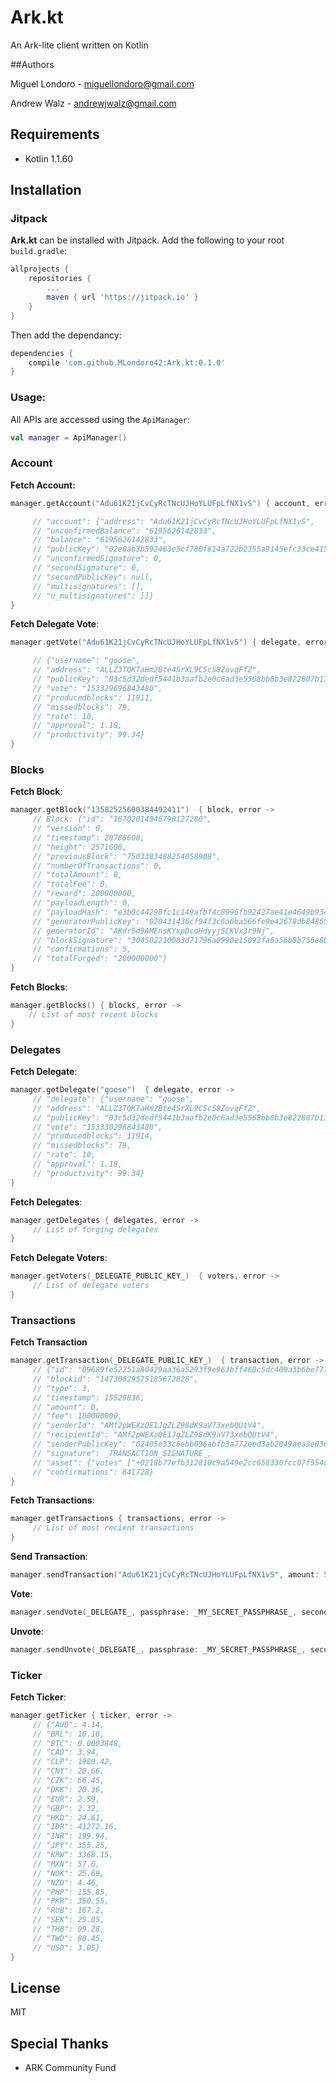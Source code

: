 # Ark.kt

An Ark-lite client written on Kotlin

##Authors

Miguel Londoro - miguellondoro@gmail.com

Andrew Walz - andrewjwalz@gmail.com

## Requirements

* Kotlin 1.1.60

## Installation

### Jitpack

**Ark.kt** can be installed with Jitpack. Add the following to your root `build.gradle`:

```groovy
allprojects {
	repositories {
		...
		maven { url 'https://jitpack.io' }
	}
}
```
Then add the dependancy:

```groovy
dependencies {
	compile 'com.github.MLondoro42:Ark.kt:0.1.0'
}
```

### Usage:

All APIs are accessed using the `ApiManager`:

```kotlin
val manager = ApiManager()
```

### Account

**Fetch Account:**

```kotlin
manager.getAccount("Adu61K21jCvCyRcTNcUJHoYLUFpLfNX1vS") { account, error ->

     // "account": {"address": "Adu61K21jCvCyRcTNcUJHoYLUFpLfNX1vS",
     // "unconfirmedBalance": "6195626142833",
     // "balance": "6195626142833",
     // "publicKey": "02e0ab3b592463e5cf780f614a722b2355a9145efc33ce415dbda32011504c7c19",
     // "unconfirmedSignature": 0,
     // "secondSignature": 0,
     // "secondPublicKey": null,
     // "multisignatures": [],
     // "u_multisignatures": []}
}
```
**Fetch Delegate Vote**:

```kotlin
manager.getVote("Adu61K21jCvCyRcTNcUJHoYLUFpLfNX1vS") { delegate, error ->

     // {"username": "goose",
     // "address": "ALLZ3TQKTaHm2Bte4SrXL9C5cS8ZovqFfZ",
     // "publicKey": "03c5d32dedf5441b3aafb2e0c6ad3e5568bb0b3e822807b133e2276e014d830e3c",
     // "vote": "153329696843480",
     // "producedblocks": 11911,
     // "missedblocks": 79,
     // "rate": 10,
     // "approval": 1.18,
     // "productivity": 99.34}
}
```

### Blocks

**Fetch Block**:

```kotlin
manager.getBlock("13582525600384492411")  { block, error ->
     // Block: {"id": "16702014946798127280",
     // "version": 0,
     // "timestamp": 20786608,
     // "height": 2571606,
     // "previousBlock": "7503383488254058908",
     // "numberOfTransactions": 0,
     // "totalAmount": 0,
     // "totalFee": 0,
     // "reward": 200000000,
     // "payloadLength": 0,
     // "payloadHash": "e3b0c44298fc1c149afbf4c8996fb92427ae41e4649b934ca495991b7852b855",
     // "generatorPublicKey": "020431436cf94f3c6a6ba566fe9e42678db8486590c732ca6c3803a10a86f50b92",
     // generatorId": "AKdr5d9AMEnsKYxpDcoHdyyjSCKVx3r9Nj",
     // "blockSignature": "304502210083d71796a0990e15092fa6a56b8b756e8baeed92506255518dff640d723199e702203ed99a4db2f3da1658b1a583d77d638113c6453e1ddb3c2b67347e171aa78fb6",
     // "confirmations": 5,
     // "totalForged": "200000000"}
}
```
**Fetch Blocks**:

```kotlin
manager.getBlocks() { blocks, error ->
	// List of most recent blocks
}
```

### Delegates

**Fetch Delegate**:

```kotlin
manager.getDelegate("goose")  { delegate, error ->
     // "delegate": {"username": "goose",
     // "address": "ALLZ3TQKTaHm2Bte4SrXL9C5cS8ZovqFfZ",
     // "publicKey": "03c5d32dedf5441b3aafb2e0c6ad3e5568bb0b3e822807b133e2276e014d830e3c",
     // "vote": "153330296843480",
     // "producedblocks": 11914,
     // "missedblocks": 79,
     // "rate": 10,
     // "approval": 1.18,
     // "productivity": 99.34}
}
```

**Fetch Delegates**:

```kotlin
manager.getDelegates { delegates, error ->
     // List of forging delegates
}
```

**Fetch Delegate Voters**:

```kotlin
manager.getVoters(_DELEGATE_PUBLIC_KEY_)  { voters, error ->
     // List of delegate voters
}
```

### Transactions

**Fetch Transaction**

```kotlin
manager.getTransaction(_DELEGATE_PUBLIC_KEY_)  { transaction, error ->
     // {"id": "09689fe52251a80429aa36a5293f9e963bff460c5dc409a3b6be777a73cf4762",
     // "blockid": "14730629575185672828",
     // "type": 3,
     // "timestamp": 15529836,
     // "amount": 0,
     // "fee": 100000000,
     // "senderId": "AMf2pWEXzQE1JgZLZ98dK9aV73xebQUtV4",
     // "recipientId": "AMf2pWEXzQE1JgZLZ98dK9aV73xebQUtV4",
     // "senderPublicKey": "02405e33c6ebb096abfb3a772eed3ab2049aea3e036bace6c1d4974258d94773ea",
     // "signature": _TRANSACTION_SIGNATURE_,
     // "asset": {"votes" ["+0218b77efb312810c9a549e2cc658330fcc07f554d465673e08fa304fa59e67a0a"]},
     // "confirmations": 641728}
}
```

**Fetch Transactions**:

```kotlin
manager.getTransactions { transactions, error ->
     // List of most recient transactions
}
```

**Send Transaction**:

```kotlin
manager.sendTransaction("Adu61K21jCvCyRcTNcUJHoYLUFpLfNX1vS", amount: 500000000, passphrase: _MY_SECRET_PASSPHRASE_, secondPassphrase: _MY_SECOND_SECRET_PASSPHRASE_, vendorField: "My transaction message")
```

**Vote**:

```kotlin
manager.sendVote(_DELEGATE_, passphrase: _MY_SECRET_PASSPHRASE_, secondPassphrase: _MY_SECOND_SECRET_PASSPHRASE_)
```

**Unvote**:

```kotlin
manager.sendUnvote(_DELEGATE_, passphrase: _MY_SECRET_PASSPHRASE_, secondPassphrase: _MY_SECOND_SECRET_PASSPHRASE_)
```

### Ticker

**Fetch Ticker**:

```kotlin
manager.getTicker { ticker, error ->
     // {"AUD": 4.14,
     // "BRL": 10.16,
     // "BTC": 0.0003848,
     // "CAD": 3.94,
     // "CLP": 1980.42,
     // "CNY": 20.66,
     // "CZK": 66.45,
     // "DKK": 20.36,
     // "EUR": 2.59,
     // "GBP": 2.32,
     // "HKD": 24.61,
     // "IDR": 41272.16,
     // "INR": 199.94,
     // "JPY": 355.25,
     // "KRW": 3368.15,
     // "MXN": 57.6,
     // "NOK": 25.69,
     // "NZD": 4.46,
     // "PHP": 155.85,
     // "PKR": 350.55,
     // "RUB": 167.2,
     // "SEK": 25.05,
     // "THB": 99.28,
     // "TWD": 88.45,
     // "USD": 3.05}
}
```

## License

MIT


## Special Thanks

* ARK Community Fund

